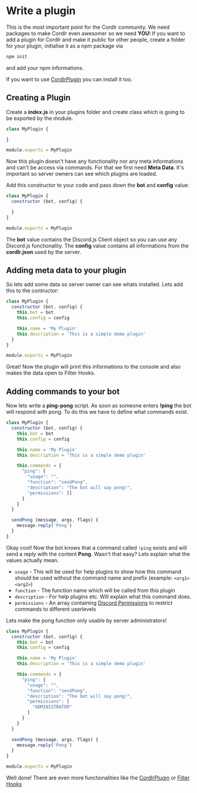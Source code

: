 # Write a plugin

This is the most important point for the Cordlr community. We need packages to make Cordlr even awesomer so we need **YOU**! If you want to add a plugin for Cordlr and make it public for other people, create a folder for your plugin, initialise it as a npm package via 

```sh
npm init
```

and add your npm informations.

If you want to use [CordlrPlugin](./cordlr-plugin.md) you can install it too.

## Creating a Plugin

Create a **index.js** in your plugins folder and create class which is going to be exported by the module.

```js
class MyPlugin {

}

module.exports = MyPlugin
```

Now this plugin doesn't have any functionality nor any meta informations and can't be access via commands. For that we first need **Meta Data**. It's important so server owners can see which plugins are loaded.

Add this constructor to your code and pass down the **bot** and **config** value:

```js
class MyPlugin {
  constructor (bot, config) {

  }
}

module.exports = MyPlugin
```

The **bot** value contains the Discord.js Client object so you can use any Discord.js functionality. The **config** value contains all informations from the **cordlr.json** used by the server.

## Adding meta data to your plugin

So lets add some data so server owner can see whats installed. Lets add this to the contructor:

```js
class MyPlugin {
  constructor (bot, config) {
    this.bot = bot
    this.config = config

    this.name = 'My Plugin'
    this.description = 'This is a simple demo plugin'
  }
}

module.exports = MyPlugin
```

Great! Now the plugin will print this informations to the console and also makes the data open to Filter Hooks.

## Adding commands to your bot

Now lets write a **ping-pong** script. As soon as someone enters **!ping** the bot will respond with pong. To do this we have to define what commands exist.

```js
class MyPlugin {
  constructor (bot, config) {
    this.bot = bot
    this.config = config

    this.name = 'My Plugin'
    this.description = 'This is a simple demo plugin'

    this.commands = {
      "ping": {
        "usage": "",
        "function": "sendPong",
        "description": "The bot will say pong!",
        "permissions": []
      }
    }
  }

  sendPong (message, args, flags) {
    message.reply('Pong')
  }
}
```

Okay cool! Now the bot knows that a command called `!ping` exists and will send a reply with the content **Pong**. Wasn't that easy? Lets explain what the values actually mean.

* `usage` - This will be used for help plugins to show how this command should be used without the command name and prefix (example: `<arg1> <arg2>`)
* `function` - The function name which will be called from this plugin
* `description` - For help plugins etc. Will explain what this command does.
* `permissions` - An array containing [Discord Permissions](https://discordapp.com/developers/docs/topics/permissions) to restrict commands to different userlevels

Lets make the pong function only usable by server administrators!

```js
class MyPlugin {
  constructor (bot, config) {
    this.bot = bot
    this.config = config

    this.name = 'My Plugin'
    this.description = 'This is a simple demo plugin'

    this.commands = {
      "ping": {
        "usage": "",
        "function": "sendPong",
        "description": "The bot will say pong!",
        "permissions": [
          "ADMINISTRATOR"
        ]
      }
    }
  }

  sendPong (message, args, flags) {
    message.reply('Pong')
  }
}

module.exports = MyPlugin
```

Well done! There are even more functionalities like the [CordlrPlugin](./cordlr-plugin.md) or [Filter Hooks](./hooks.md)